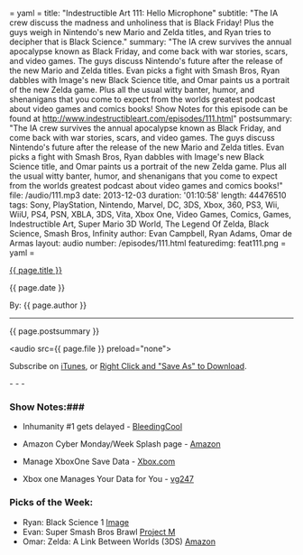 = yaml =
title: "Indestructible Art 111: Hello Microphone"
subtitle: "The IA crew discuss the madness and unholiness that is Black Friday! Plus the guys weigh in Nintendo's new Mario and Zelda titles, and Ryan tries to decipher that is Black Science."
summary: "The IA crew survives the annual apocalypse known as Black Friday, and come back with war stories, scars, and video games. The guys discuss Nintendo's future after the release of the new Mario and Zelda titles. Evan picks a fight with Smash Bros, Ryan dabbles with Image's new Black Science title, and Omar paints us a portrait of the new Zelda game. Plus all the usual witty banter, humor, and shenanigans that you come to expect from the worlds greatest podcast about video games and comics books! Show Notes for this episode can be found at http://www.indestructibleart.com/episodes/111.html"
postsummary: "The IA crew survives the annual apocalypse known as Black Friday, and come back with war stories, scars, and video games. The guys discuss Nintendo's future after the release of the new Mario and Zelda titles. Evan picks a fight with Smash Bros, Ryan dabbles with Image's new Black Science title, and Omar paints us a portrait of the new Zelda game. Plus all the usual witty banter, humor, and shenanigans that you come to expect from the worlds greatest podcast about video games and comics books!"
file: /audio/111.mp3
date: 2013-12-03
duration: '01:10:58'
length: 44476510
tags: Sony, PlayStation, Nintendo, Marvel, DC, 3DS, Xbox, 360, PS3, Wii, WiiU, PS4, PSN, XBLA, 3DS, Vita, Xbox One, Video Games, Comics, Games, Indestructible Art, Super Mario 3D World, The Legend Of Zelda, Black Science, Smash Bros, Infinity
author: Evan Campbell, Ryan Adams, Omar de Armas
layout: audio
number: /episodes/111.html
featuredimg: feat111.png
= yaml =

<a href="{{ page.url }}" class='postTitleLink'><p class='postTitle'>{{ page.title }}</p></a>
<p class='postPublished'>{{ page.date }}</p>
<p class='postAuthor'>By: {{ page.author }}</p>
<hr>

<p class='podcastSummary'>{{ page.postsummary }}</p>

<audio src={{ page.file }} preload="none"></audio>
<p class='subLinks'>Subscribe on <a href='http://bit.ly/iapodcast'>iTunes</a>, or <a href={{ page.file }}>Right Click and "Save As" to Download</a>.</p>
- - -

### Show Notes:###  
* Inhumanity #1 gets delayed - [BleedingCool](http://www.bleedingcool.com/2013/11/27/marvel-postpones-matt-fraction-and-joe-madureiras-inhuman-1/)

* Amazon Cyber Monday/Week Splash page - [Amazon](http://www.amazon.com/b/ref=mp3cmxcat_vg_title?_encoding=UTF8&node=409566&pf_rd_p=1680224702&pf_rd_s=center-6&pf_rd_t=101&pf_rd_i=5550342011&pf_rd_m=ATVPDKIKX0DER&pf_rd_r=1XRAJD6VGQ8KEDJK0854)

* Manage XboxOne Save Data - [Xbox.com](http://support.xbox.com/en-US/xbox-one/system/manage-storage?icid=furl_xboxone-storage)

* Xbox one Manages Your Data for You - [vg247](http://www.vg247.com/2013/11/20/xbox-one-manages-your-hard-drive-storage-for-you/)

### Picks of the Week: ###  
* Ryan: Black Science 1 [Image](http://www.imagecomics.com/comics/releases/black-science-1)
* Evan: Super Smash Bros Brawl [Project M](http://projectmgame.com/en/)
* Omar: Zelda: A Link Between Worlds (3DS) [Amazon](http://www.amazon.com/gp/product/B00GANWVJE/ref=as_li_ss_tl?ie=UTF8&camp=1789&creative=390957&creativeASIN=B00GANWVJE&linkCode=as2&tag=indestart-20)